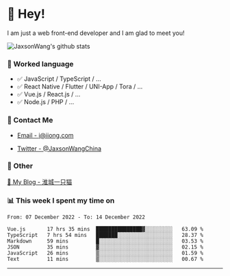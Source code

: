 # 👋 Hey!

I am just a web front-end developer and I am glad to meet you!

![JaxsonWang's github stats](https://github-readme-stats.vercel.app/api?username=JaxsonWang&&show_icons=true&&title_color=1abc9c&&icon_color=1abc9c)


### 📝 Worked language

- ✅ JavaScript / TypeScript / ...
- ✅ React Native / Flutter / UNI-App / Tora / ...
- ✅ Vue.js / React.js / ...
- ✅ Node.js / PHP / ...

### 📮 Contact Me

- [Email - i@iiong.com](mailto:i@iiong.com)

- [Twitter - @JaxsonWangChina](https://twitter.com/JaxsonWangChina)

### 🤪 Other

[📌 My Blog - 淮城一只猫](https://iiong.com)

### 📊 This week I spent my time on

<!--START_SECTION:waka-->

```text
From: 07 December 2022 - To: 14 December 2022

Vue.js       17 hrs 35 mins  ███████████████▓░░░░░░░░░   63.09 %
TypeScript   7 hrs 54 mins   ███████░░░░░░░░░░░░░░░░░░   28.37 %
Markdown     59 mins         █░░░░░░░░░░░░░░░░░░░░░░░░   03.53 %
JSON         35 mins         ▓░░░░░░░░░░░░░░░░░░░░░░░░   02.15 %
JavaScript   26 mins         ▒░░░░░░░░░░░░░░░░░░░░░░░░   01.59 %
Text         11 mins         ▒░░░░░░░░░░░░░░░░░░░░░░░░   00.67 %
```

<!--END_SECTION:waka-->

---
